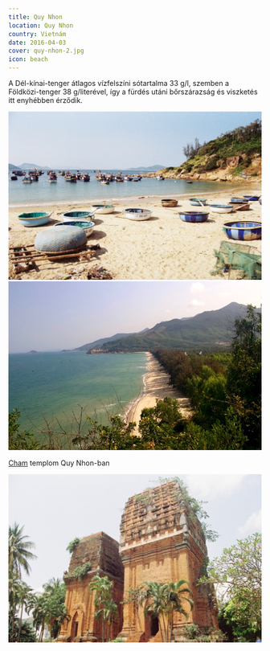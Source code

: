 ```yaml
---
title: Quy Nhon
location: Quy Nhon
country: Vietnám
date: 2016-04-03
cover: quy-nhon-2.jpg
icon: beach
---
```


A Dél-kínai-tenger átlagos vízfelszíni sótartalma 33 g/l, szemben a Földközi-tenger 38 g/literével, így a fürdés utáni bőrszárazság és viszketés itt enyhébben érződik.

![](../../img/000047.jpg)
![](../../img/0403-2.jpg)

[Cham](https://www.britannica.com/place/Champa-ancient-kingdom-Indochina) templom Quy Nhon-ban

![](../../img/000041.jpg) 
